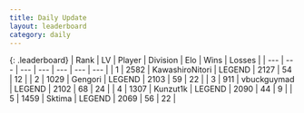 ```yaml
---
title: Daily Update
layout: leaderboard
category: daily
---
```


{: .leaderboard}
| Rank | LV | Player | Division | Elo | Wins | Losses |
| --- | --- | --- | --- | --- | --- | --- |
| <span data-change="0">1</span> | 2582 | <span title="ID: 164871">KawashiroNitori</span> | LEGEND | <span data-change="4">2127</span> | <span data-change="7">54</span> | <span data-change="3">12</span> |
| <span data-change="1">2</span> | 1029 | <span title="ID: 294236">Gengori</span> | LEGEND | <span data-change="10">2103</span> | <span data-change="15">59</span> | <span data-change="6">22</span> |
| <span data-change="-1">3</span> | 911 | <span title="ID: 418052">vbuckguymad</span> | LEGEND | <span data-change="-2">2102</span> | <span data-change="2">68</span> | <span data-change="1">24</span> |
| <span data-change="0">4</span> | 1307 | <span title="ID: 392407">Kunzut1k</span> | LEGEND | <span data-change="9">2090</span> | <span data-change="1">44</span> | <span data-change="0">9</span> |
| <span data-change="0">5</span> | 1459 | <span title="ID: 353063">Sktima</span> | LEGEND | <span data-change="0">2069</span> | <span data-change="0">56</span> | <span data-change="0">22</span> |